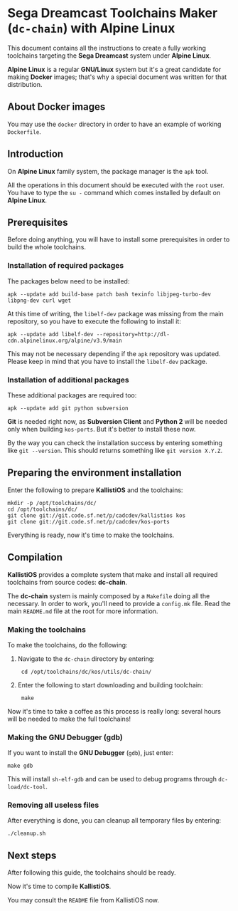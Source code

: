# Sega Dreamcast Toolchains Maker (`dc-chain`) with Alpine Linux #

This document contains all the instructions to create a fully working
toolchains targeting the **Sega Dreamcast** system under **Alpine Linux**.

**Alpine Linux** is a regular **GNU/Linux** system but it's a great candidate
for making **Docker** images; that's why a special document was written for
that distribution.

## About Docker images ##

You may use the `docker` directory in order to have an example of working
`Dockerfile`.

## Introduction ##

On **Alpine Linux** family system, the package manager is the `apk` tool.

All the operations in this document should be executed with the `root` user. 
You have to type the `su -` command which comes installed by default on
**Alpine Linux**.

## Prerequisites ##

Before doing anything, you will have to install some prerequisites in order to
build the whole toolchains.

### Installation of required packages ###

The packages below need to be installed:

	apk --update add build-base patch bash texinfo libjpeg-turbo-dev libpng-dev	curl wget
	
At this time of writing, the `libelf-dev` package was missing from the main
repository, so you have to execute the following to install it:

	apk --update add libelf-dev --repository=http://dl-cdn.alpinelinux.org/alpine/v3.9/main

This may not be necessary depending if the `apk` repository was updated. Please
keep in mind that you have to install the `libelf-dev` package.

### Installation of additional packages ###

These additional packages are required too:

	apk --update add git python subversion

**Git** is needed right now, as **Subversion Client** and **Python 2** will be
needed only when building `kos-ports`. But it's better to install these now.

By the way you can check the installation success by entering something like
`git --version`. This should returns something like `git version X.Y.Z`.

## Preparing the environment installation ##

Enter the following to prepare **KallistiOS** and the toolchains:

	mkdir -p /opt/toolchains/dc/
	cd /opt/toolchains/dc/
	git clone git://git.code.sf.net/p/cadcdev/kallistios kos
	git clone git://git.code.sf.net/p/cadcdev/kos-ports

Everything is ready, now it's time to make the toolchains.

## Compilation ##

**KallistiOS** provides a complete system that make and install all required
toolchains from source codes: **dc-chain**.

The **dc-chain** system is mainly composed by a `Makefile` doing all the
necessary. In order to work, you'll need to provide a `config.mk` file. Read
the main `README.md` file at the root for more information.

### Making the toolchains ###

To make the toolchains, do the following:

1. Navigate to the `dc-chain` directory by entering:

		cd /opt/toolchains/dc/kos/utils/dc-chain/
	
2. Enter the following to start downloading and building toolchain:

		make

Now it's time to take a coffee as this process is really long: several hours
will be needed to make the full toolchains!

### Making the GNU Debugger (gdb) ###

If you want to install the **GNU Debugger** (`gdb`), just enter:

	make gdb

This will install `sh-elf-gdb` and can be used to debug programs through
`dc-load/dc-tool`.

### Removing all useless files ###

After everything is done, you can cleanup all temporary files by entering:

	./cleanup.sh

## Next steps ##

After following this guide, the toolchains should be ready.

Now it's time to compile **KallistiOS**.

You may consult the `README` file from KallistiOS now.
